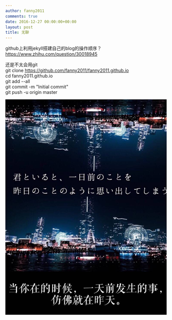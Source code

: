 ```yaml
---
author: fanny2011
comments: true
date: 2016-12-27 00:00:00+00:00
layout: post
title: 无聊
---
```

github上利用jekyll搭建自己的blog的操作顺序？     
https://www.zhihu.com/question/30018945     

还是不太会用git      
git clone https://github.com/fanny2011/fanny2011.github.io    
cd fanny2011.github.io     
git add --all     
git commit -m "Initial commit"     
git push -u origin master

![图片](https://raw.githubusercontent.com/fanny2011/fanny2011.github.io/master/img/img_0758.jpg)
